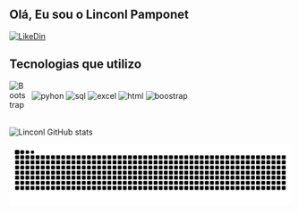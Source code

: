 ## Olá, Eu sou o Linconl Pamponet

[![LikeDin](https://img.shields.io/badge/LinkedIn-0077B5?style=for-the-badge&logo=linkedin&logoColor=white)](https://www.linkedin.com/in/linconl-pamponet-768905316) 


## Tecnologias que utilizo
<img 
    align="left" 
    alt="Bootstrap"
    title="Bootstrap" 
    width="30px" 
    style="padding-right: 10px;" 
    src="https://cdn.jsdelivr.net/gh/devicons/devicon@latest/icons/bootstrap/bootstrap-original.svg" 
/>
<div style="display: inline_block"><br/>
<img align="center" alt=pyhon src="https://img.shields.io/badge/Python-14354C?style=for-the-badge&logo=python&logoColor=white"/>
<img align="center" alt=sql src="https://img.shields.io/badge/SQL-005C84?style=for-the-badge&logo=mysql&logoColor=white"/>
<img align="center" alt=excel src="https://img.shields.io/badge/Excel-217346?style=for-the-badge&logo=microsoft-excel&logoColor=white"/>
<img align="center" alt=html src="https://img.shields.io/badge/HTML5-E34F26?style=for-the-badge&logo=html5&logoColor=white"/>
<img align="center" alt=boostrap src="https://img.shields.io/badge/Bootstrap-563D7C?style=for-the-badge&logo=bootstrap&logoColor=white"/>


</div>
<br></br>


![Linconl GitHub stats](https://github-readme-stats.vercel.app/api?username=linconl&show_icons=true&theme=radical)

<picture align="center">
  <source media="(prefers-color-scheme: dark)" srcset="https://raw.githubusercontent.com/linconlpamponet/linconl/output/github-contribution-grid-snake-dark.svg">
  <source media="(prefers-color-scheme: light)" srcset="https://raw.githubusercontent.com/linconlpamponet/linconlpamponet/output/github-contribution-grid-snake-dark.svg">
  <img align="center" alt="github contribution grid snake animation" src="https://raw.githubusercontent.com/linconlpamponet/linconlpamponet/output/github-contribution-grid-snake.svg">
</picture>


